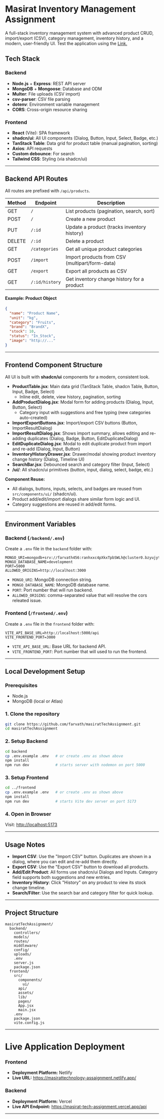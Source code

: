 # Masirat Inventory Management Assignment

A full-stack inventory management system with advanced product CRUD, import/export (CSV), category management, inventory history, and a modern, user-friendly UI. Test the application using the [Link.](https://masirattechnology-assaignment.netlify.app/)


## Tech Stack

### Backend
- **Node.js** + **Express**: REST API server
- **MongoDB** + **Mongoose**: Database and ODM
- **Multer**: File uploads (CSV import)
- **csv-parser**: CSV file parsing
- **dotenv**: Environment variable management
- **CORS**: Cross-origin resource sharing

### Frontend
- **React** (Vite): SPA framework
- **shadcn/ui**: All UI components (Dialog, Button, Input, Select, Badge, etc.)
- **TanStack Table**: Data grid for product table (manual pagination, sorting)
- **Axios**: API requests
- **Custom debounce**: For search
- **Tailwind CSS**: Styling (via shadcn/ui)

---

## Backend API Routes

All routes are prefixed with `/api/products`.

| Method | Endpoint                | Description                                      |
|--------|------------------------|--------------------------------------------------|
| GET    | `/`                    | List products (pagination, search, sort)         |
| POST   | `/`                    | Create a new product                             |
| PUT    | `/:id`                 | Update a product (tracks inventory history)      |
| DELETE | `/:id`                 | Delete a product                                 |
| GET    | `/categories`          | Get all unique product categories                |
| POST   | `/import`              | Import products from CSV (multipart/form-data)   |
| GET    | `/export`              | Export all products as CSV                       |
| GET    | `/:id/history`         | Get inventory change history for a product       |

#### Example: Product Object
```json
{
  "name": "Product Name",
  "unit": "kg",
  "category": "Fruits",
  "brand": "BrandX",
  "stock": 10,
  "status": "In_Stock",
  "image": "http://..."
}
```

---

## Frontend Component Structure

All UI is built with **shadcn/ui** components for a modern, consistent look.

- **ProductTable.jsx**: Main data grid (TanStack Table, shadcn Table, Button, Input, Badge, Select)
  - Inline edit, delete, view history, pagination, sorting
- **AddProductDialog.jsx**: Modal form for adding products (Dialog, Input, Button, Select)
  - Category input with suggestions and free typing (new categories auto-created)
- **ImportExportButtons.jsx**: Import/export CSV buttons (Button, ImportResultDialog)
- **ImportResultDialog.jsx**: Shows import summary, allows editing and re-adding duplicates (Dialog, Badge, Button, EditDuplicateDialog)
- **EditDuplicateDialog.jsx**: Modal to edit duplicate product from import and re-add (Dialog, Input, Button)
- **InventoryHistoryDrawer.jsx**: Drawer/modal showing product inventory change history (Dialog, Timeline UI)
- **SearchBar.jsx**: Debounced search and category filter (Input, Select)
- **/ui/**: All shadcn/ui primitives (button, input, dialog, select, badge, etc.)

**Component Reuse:**
- All dialogs, buttons, inputs, selects, and badges are reused from `src/components/ui/` (shadcn/ui).
- Product add/edit/import dialogs share similar form logic and UI.
- Category suggestions are reused in add/edit forms.

---

## Environment Variables

### Backend (`/backend/.env`)
Create a `.env` file in the `backend` folder with:
```
MONGO_URI=mongodb+srv://farvath456:ranhxxc4pXkxTpbSWLh@cluster0.bzyujyt.mongodb.net
MONGO_DATABASE_NAME=development
PORT=5000
ALLOWED_ORIGINS=http://localhost:3000
```
- `MONGO_URI`: MongoDB connection string.
- `MONGO_DATABASE_NAME`: MongoDB database name.
- `PORT`: Port number that will run backend.
- `ALLOWED_ORIGINS`: comma-separated value that will resolve the cors releated issue.
  


### Frontend (`/frontend/.env`)
Create a `.env` file in the `frontend` folder with:
```
VITE_API_BASE_URL=http://localhost:5000/api
VITE_FRONTEND_PORT=3000

```
- `VITE_API_BASE_URL`: Base URL for backend API.
- `VITE_FRONTEND_PORT`: Port number that will used to run the frontend.

---

## Local Development Setup

### Prerequisites
- Node.js 
- MongoDB (local or Atlas)

### 1. Clone the repository
```sh
git clone https://github.com/farvath/masiratTechAssignment.git
cd masiratTechAssignment
```

### 2. Setup Backend

```sh
cd backend
cp .env.example .env   # or create .env as shown above
npm install
npm run dev            # starts server with nodemon on port 5000
```

### 3. Setup Frontend

```sh
cd ../frontend
cp .env.example .env   # or create .env as shown above
npm install
npm run dev            # starts Vite dev server on port 5173
```

### 4. Open in Browser

Visit: [http://localhost:5173](http://localhost:5173)

---

## Usage Notes

- **Import CSV**: Use the "Import CSV" button. Duplicates are shown in a dialog, where you can edit and re-add them directly.
- **Export CSV**: Use the "Export CSV" button to download all products.
- **Add/Edit Product**: All forms use shadcn/ui Dialogs and Inputs. Category field supports both suggestions and new entries.
- **Inventory History**: Click "History" on any product to view its stock change timeline.
- **Search/Filter**: Use the search bar and category filter for quick lookup.

---

## Project Structure

```
masiratTechAssignment/
  backend/
    controllers/
    models/
    routes/
    middleware/
    config/
    uploads/
    .env
    server.js
    package.json
  frontend/
    src/
      components/
        ui/
      api/
      assets/
      lib/
      pages/
      App.jsx
      main.jsx
    .env
    package.json
    vite.config.js
```
---
# Live Application Deployment

### Frontend

* **Deployment Platform:** Netlify
* **Live URL:** https://masirattechnology-assaignment.netlify.app/



### Backend

* **Deployment Platform:** Vercel
* **Live API Endpoint:** https://masirat-tech-assignment.vercel.app/api



---
